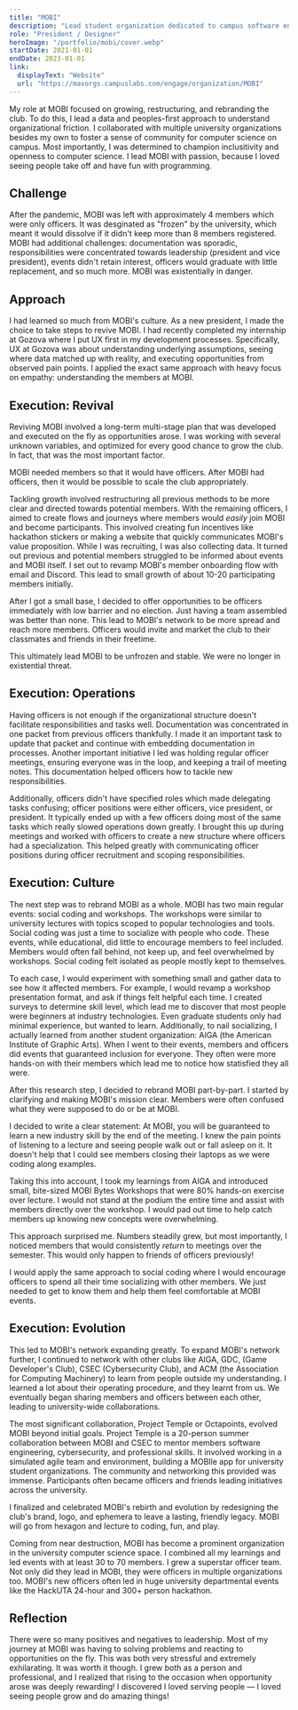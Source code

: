 ```yaml
---
title: "MOBI"
description: "Lead student organization dedicated to campus software engineering mentorship, empowerment, and fun."
role: "President / Designer"
heroImage: "/portfolio/mobi/cover.webp"
startDate: 2021-01-01
endDate: 2023-01-01
link:
  displayText: "Website"
  url: "https://mavorgs.campuslabs.com/engage/organization/MOBI"
---
```


My role at MOBI focused on growing, restructuring, and rebranding the club. To do this, I lead a data and peoples-first approach to understand organizational friction. I collaborated with multiple university organizations besides my own to foster a sense of community for computer science on campus. Most importantly, I was determined to champion inclusitivity and openness to computer science. I lead MOBI with passion, because I loved seeing people take off and have fun with programming.

## Challenge

After the pandemic, MOBI was left with approximately 4 members which were only officers. It was desginated as "frozen" by the university, which meant it would dissolve if it didn't keep more than 8 members registered. MOBI had additional challenges: documentation was sporadic, responsibilities were concentrated towards leadership (president and vice president), events didn't retain interest, officers would graduate with little replacement, and so much more. MOBI was existentially in danger.

## Approach

I had learned so much from MOBI's culture. As a new president, I made the choice to take steps to revive MOBI. I had recently completed my internship at Gozova where I put UX first in my development processes. Specifically, UX at Gozova was about understanding underlying assumptions, seeing where data matched up with reality, and executing opportunities from observed pain points. I applied the exact same approach with heavy focus on empathy: understanding the members at MOBI.

## Execution: Revival

Reviving MOBI involved a long-term multi-stage plan that was developed and executed on the fly as opportunities arose. I was working with several unknown variables, and optimized for every good chance to grow the club. In fact, that was the most important factor.

MOBI needed members so that it would have officers. After MOBI had officers, then it would be possible to scale the club appropriately.

Tackling growth involved restructuring all previous methods to be more clear and directed towards potential members. With the remaining officers, I aimed to create flows and journeys where members would _easily_ join MOBI and become participants. This involved creating fun incentives like hackathon stickers or making a website that quickly communicates MOBI's value proposition. While I was recruiting, I was also collecting data. It turned out previous and potential members struggled to be informed about events and MOBI itself. I set out to revamp MOBI's member onboarding flow with email and Discord. This lead to small growth of about 10-20 participating members initially.

After I got a small base, I decided to offer opportunities to be officers immediately with low barrier and no election. Just having a team assembled was better than none. This lead to MOBI's network to be more spread and reach more members. Officers would invite and market the club to their classmates and friends in their freetime.

This ultimately lead MOBI to be unfrozen and stable. We were no longer in existential threat.

## Execution: Operations

Having officers is not enough if the organizational structure doesn't facilitate responsibilities and tasks well. Documentation was concentrated in one packet from previous officers thankfully. I made it an important task to update that packet and continue with embedding documentation in processes. Another important initiative I led was holding regular officer meetings, ensuring everyone was in the loop, and keeping a trail of meeting notes. This documentation helped officers how to tackle new responsibilities.

Additionally, officers didn't have specified roles which made delegating tasks confusing; officer positions were either officers, vice president, or president. It typically ended up with a few officers doing most of the same tasks which really slowed operations down greatly. I brought this up during meetings and worked with officers to create a new structure where officers had a specialization. This helped greatly with communicating officer positions during officer recruitment and scoping responsibilities.

## Execution: Culture

The next step was to rebrand MOBI as a whole. MOBI has two main regular events: social coding and workshops. The workshops were similar to university lectures with topics scoped to popular technologies and tools. Social coding was just a time to socialize with people who code. These events, while educational, did little to encourage members to feel included. Members would often fall behind, not keep up, and feel overwhelmed by workshops. Social coding felt isolated as people mostly kept to themselves.

To each case, I would experiment with something small and gather data to see how it affected members. For example, I would revamp a workshop presentation format, and ask if things felt helpful each time. I created surveys to determine skill level, which lead me to discover that most people were beginners at industry technologies. Even graduate students only had minimal experience, but wanted to learn. Additionally, to nail socializing, I actually learned from another student organization: AIGA (the American Institute of Graphic Arts). When I went to their events, members and officers did events that guaranteed inclusion for everyone. They often were more hands-on with their members which lead me to notice how statisfied they all were.

After this research step, I decided to rebrand MOBI part-by-part. I started by clarifying and making MOBI's mission clear. Members were often confused what they were supposed to do or be at MOBI.

I decided to write a clear statement: At MOBI, you will be guaranteed to learn a new industry skill by the end of the meeting. I knew the pain points of listening to a lecture and seeing people walk out or fall asleep on it. It doesn't help that I could see members closing their laptops as we were coding along examples.

Taking this into account, I took my learnings from AIGA and introduced small, bite-sized MOBI Bytes Workshops that were 80% hands-on exercise over lecture. I would not stand at the podium the entire time and assist with members directly over the workshop. I would pad out time to help catch members up knowing new concepts were overwhelming.

This approach surprised me. Numbers steadily grew, but most importantly, I noticed members that would consistently _return_ to meetings over the semester. This would only happen to friends of officers previously!

I would apply the same approach to social coding where I would encourage officers to spend all their time socializing with other members. We just needed to get to know them and help them feel comfortable at MOBI events.

## Execution: Evolution

This led to MOBI's network expanding greatly. To expand MOBI's network further, I continued to network with other clubs like AIGA, GDC, (Game Developer's Club), CSEC (Cybersecurity Club), and ACM (the Association for Computing Machinery) to learn from people outside my understanding. I learned a lot about their operating procedure, and they learnt from us. We eventually began sharing members and officers between each other, leading to university-wide collaborations.

The most significant collaboration, Project Temple or Octapoints, evolved MOBI beyond initial goals. Project Temple is a 20-person summer collaboration between MOBI and CSEC to mentor members software engineering, cybersecurity, and professional skills. It involved working in a simulated agile team and environment, building a MOBIle app for university student organizations. The community and networking this provided was immense. Participants often became officers and friends leading initiatives across the university.

I finalized and celebrated MOBI's rebirth and evolution by redesigning the club's brand, logo, and ephemera to leave a lasting, friendly legacy. MOBI will go from hexagon and lecture to coding, fun, and play.

Coming from near destruction, MOBI has become a prominent organization in the university computer science space. I combined all my learnings and led events with at least 30 to 70 members. I grew a superstar officer team. Not only did they lead in MOBI, they were officers in multiple organizations too. MOBI's new officers often led in huge university departmental events like the HackUTA 24-hour and 300+ person hackathon.

## Reflection

There were so many positives and negatives to leadership. Most of my journey at MOBI was having to solving problems and reacting to opportunities on the fly. This was both very stressful and extremely exhilarating. It was worth it though. I grew both as a person and professional, and I realized that rising to the occasion when opportunity arose was deeply rewarding! I discovered I loved serving people — I loved seeing people grow and do amazing things!
